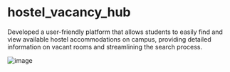 # hostel_vacancy_hub
Developed a user-friendly platform that allows students to easily find and view available hostel accommodations on campus, providing detailed information on vacant rooms and streamlining the search process.

![image](https://github.com/user-attachments/assets/56b223a4-c3d7-4eb7-b659-3c2136537f5a)
